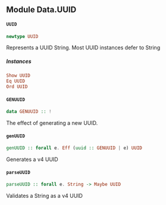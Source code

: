 ## Module Data.UUID

#### `UUID`

``` purescript
newtype UUID
```

Represents a UUID String.
Most UUID instances defer to String

##### Instances
``` purescript
Show UUID
Eq UUID
Ord UUID
```

#### `GENUUID`

``` purescript
data GENUUID :: !
```

The effect of generating a new UUID.

#### `genUUID`

``` purescript
genUUID :: forall e. Eff (uuid :: GENUUID | e) UUID
```

Generates a v4 UUID

#### `parseUUID`

``` purescript
parseUUID :: forall e. String -> Maybe UUID
```

Validates a String as a v4 UUID


